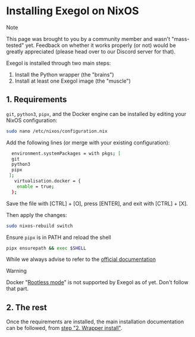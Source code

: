 # Installing Exegol on NixOS

> [!NOTE]
> This page was brought to you by a community member and wasn't "mass-tested" yet. Feedback on whether it works properly (or not) would be greatly appreciated (please head over to our Discord server for that).

Exegol is installed through two main steps:

1. Install the Python wrapper (the "brains")
2. Install at least one Exegol image (the "muscle")

## 1. Requirements

`git`, `python3`, `pipx`, and the Docker engine can be installed by editing your NixOS configuration:

```bash
sudo nano /etc/nixos/configuration.nix
```

Add the following lines (or merge with your existing configuration):

```bash
  environment.systemPackages = with pkgs; [
  git
  python3
  pipx 
 ];
   virtualisation.docker = {
    enable = true;
  };

```

Save the file with [CTRL] + [O], press [ENTER], and exit with [CTRL] + [X].

Then apply the changes:

```bash
sudo nixos-rebuild switch
```

Ensure `pipx` is in PATH and reload the shell

```bash
pipx ensurepath && exec $SHELL
```

While we always advise to refer to the [official documentation](https://docs.docker.com/engine/install/)


> [!WARNING]
> Docker "[Rootless mode](https://docs.docker.com/engine/security/rootless/)" is not supported by Exegol as of yet. Don't follow that part.

## 2. The rest

Once the requirements are installed, the main installation documentation can be followed, from [step "2. Wrapper install"](/first-install#_2-wrapper-install).
